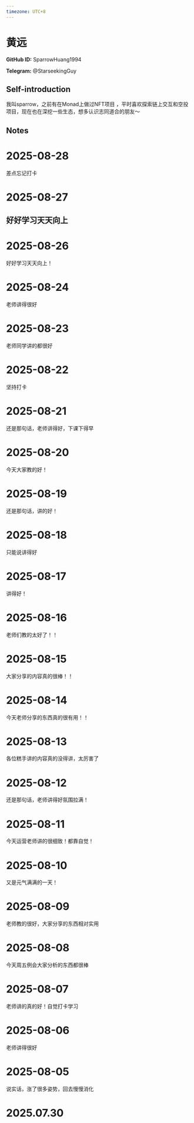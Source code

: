 ```yaml
---
timezone: UTC+8
---
```


# 黄远

**GitHub ID:** SparrowHuang1994

**Telegram:** @StarseekingGuy

## Self-introduction

我叫sparrow，之前有在Monad上做过NFT项目 ，平时喜欢探索链上交互和空投项目，现在也在深挖一些生态，想多认识志同道合的朋友～

## Notes

<!-- Content_START -->
# 2025-08-28

差点忘记打卡


# 2025-08-27
<!-- DAILY_CHECKIN_2025-08-27_START -->
## 好好学习天天向上
<!-- DAILY_CHECKIN_2025-08-27_END -->

# 2025-08-26

好好学习天天向上！

# 2025-08-24

老师讲得很好

# 2025-08-23

老师同学讲的都很好


# 2025-08-22
<!-- DAILY_CHECKIN_2025-08-22_START -->
坚持打卡
<!-- DAILY_CHECKIN_2025-08-22_END -->

# 2025-08-21

还是那句话，老师讲得好，下课下得早

# 2025-08-20

今天大家教的好！

# 2025-08-19

还是那句话，讲的好！

# 2025-08-18

只能说讲得好

# 2025-08-17

讲得好！

# 2025-08-16

老师们教的太好了！！

# 2025-08-15

大家分享的内容真的很棒！！

# 2025-08-14

今天老师分享的东西真的很有用！！

# 2025-08-13

各位糕手讲的内容真的没得讲，太厉害了

# 2025-08-12

还是那句话，老师讲得好氛围拉满！

# 2025-08-11

今天运营老师讲的很细致！都靠自觉！

# 2025-08-10

又是元气满满的一天！

# 2025-08-09

老师教的很好，大家分享的东西相对实用

# 2025-08-08

今天周五例会大家分析的东西都很棒

# 2025-08-07

老师讲的真的好！自觉打卡学习

# 2025-08-06

老师讲得很好

# 2025-08-05

说实话，涨了很多姿势，回去慢慢消化


# 2025.07.30


<!-- Content_END -->
